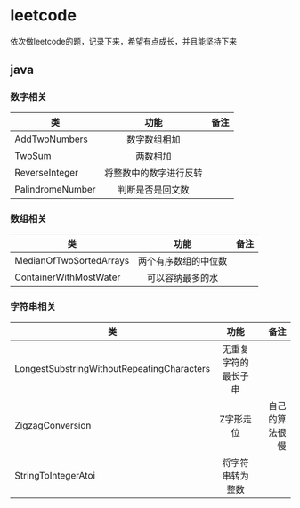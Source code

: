 # leetcode
依次做leetcode的题，记录下来，希望有点成长，并且能坚持下来

## java
### 数字相关
| 类   |      功能      |  备注 |
|----------|:-------------:|------:|
| AddTwoNumbers |  数字数组相加 |  |
| TwoSum |  两数相加 |  |
| ReverseInteger |    将整数中的数字进行反转   |    |
| PalindromeNumber | 判断是否是回文数 |     |

### 数组相关
| 类   |      功能      |  备注 |
|----------|:-------------:|------:|
| MedianOfTwoSortedArrays |  两个有序数组的中位数 |  |
| ContainerWithMostWater |  可以容纳最多的水 |  |

### 字符串相关
| 类   |      功能      |  备注 |
|----------|:-------------:|------:|
| LongestSubstringWithoutRepeatingCharacters |  无重复字符的最长子串 |  |
| ZigzagConversion |  Z字形走位 | 自己的算法很慢 |
| StringToIntegerAtoi |  将字符串转为整数 |  |

